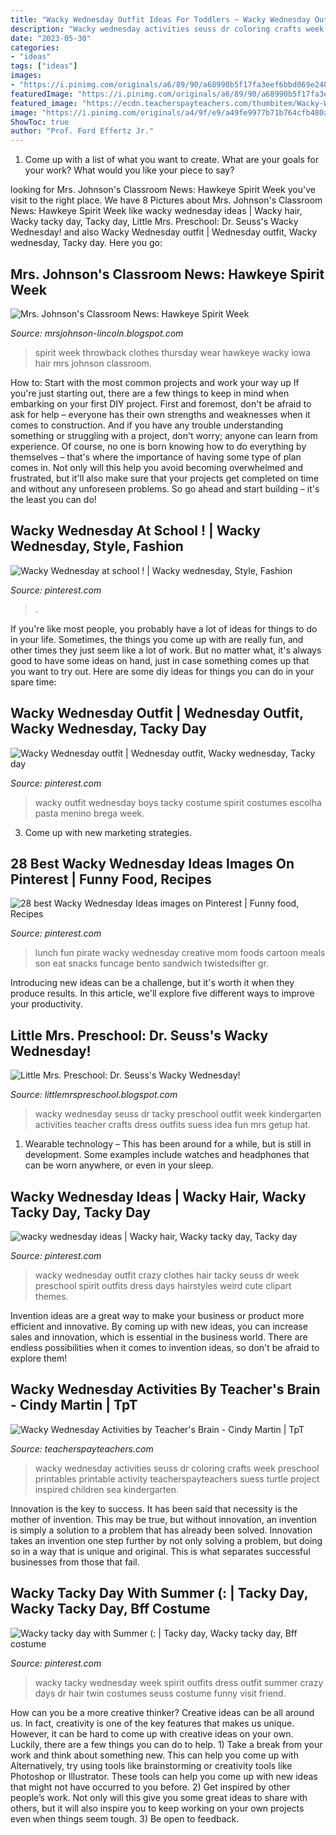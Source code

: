 ```yaml
---
title: "Wacky Wednesday Outfit Ideas For Toddlers ~ Wacky Wednesday Outfit"
description: "Wacky wednesday activities seuss dr coloring crafts week preschool printables printable activity teacherspayteachers suess turtle project inspired children sea kindergarten"
date: "2023-05-30"
categories:
- "ideas"
tags: ["ideas"]
images:
- "https://i.pinimg.com/originals/a6/89/90/a68990b5f17fa3eef6bbd069e24857a7.jpg"
featuredImage: "https://i.pinimg.com/originals/a6/89/90/a68990b5f17fa3eef6bbd069e24857a7.jpg"
featured_image: "https://ecdn.teacherspayteachers.com/thumbitem/Wacky-Wednesday-Activities-3033269-1532366416/original-3033269-4.jpg"
image: "https://i.pinimg.com/originals/a4/9f/e9/a49fe9977b71b764cfb480a17f273dfa.jpg"
ShowToc: true
author: "Prof. Ford Effertz Jr."
---
```



1. Come up with a list of what you want to create. What are your goals for your work? What would you like your piece to say? 

	

		
looking for Mrs. Johnson&#039;s Classroom News: Hawkeye Spirit Week you've visit to the right place. We have 8 Pictures about Mrs. Johnson&#039;s Classroom News: Hawkeye Spirit Week like wacky wednesday ideas | Wacky hair, Wacky tacky day, Tacky day, Little Mrs. Preschool: Dr. Seuss&#039;s Wacky Wednesday! and also Wacky Wednesday outfit | Wednesday outfit, Wacky wednesday, Tacky day. Here you go:
		
    
## Mrs. Johnson&#039;s Classroom News: Hawkeye Spirit Week

<img loading=lazy src="http://2.bp.blogspot.com/-PHCg39GIJxA/UkxayV1x1yI/AAAAAAAAABc/nyxptMUPoMQ/s1600/Wacky+Day+005.JPG" onerror="this.onerror=null;this.src='https://tse2.mm.bing.net/th?id=OIP.Ij9mLszxAo474WU-ozC-4wHaFj&amp;pid=15.1';" alt="Mrs. Johnson&#039;s Classroom News: Hawkeye Spirit Week">

_Source: mrsjohnson-lincoln.blogspot.com_

>spirit week throwback clothes thursday wear hawkeye wacky iowa hair mrs johnson classroom. 

	

How to: Start with the most common projects and work your way up
If you're just starting out, there are a few things to keep in mind when embarking on your first DIY project. First and foremost, don't be afraid to ask for help – everyone has their own strengths and weaknesses when it comes to construction. And if you have any trouble understanding something or struggling with a project, don't worry; anyone can learn from experience.
Of course, no one is born knowing how to do everything by themselves – that's where the importance of having some type of plan comes in. Not only will this help you avoid becoming overwhelmed and frustrated, but it'll also make sure that your projects get completed on time and without any unforeseen problems. So go ahead and start building – it's the least you can do!

    
## Wacky Wednesday At School ! | Wacky Wednesday, Style, Fashion

<img loading=lazy src="https://i.pinimg.com/originals/a4/9f/e9/a49fe9977b71b764cfb480a17f273dfa.jpg" onerror="this.onerror=null;this.src='https://tse1.mm.bing.net/th?id=OIP.oQ0d0JtTEAJNVMHmVurafAHaJ4&amp;pid=15.1';" alt="Wacky Wednesday at school ! | Wacky wednesday, Style, Fashion">

_Source: pinterest.com_

>. 

	

If you're like most people, you probably have a lot of ideas for things to do in your life. Sometimes, the things you come up with are really fun, and other times they just seem like a lot of work. But no matter what, it's always good to have some ideas on hand, just in case something comes up that you want to try out. Here are some diy ideas for things you can do in your spare time: 

    
## Wacky Wednesday Outfit | Wednesday Outfit, Wacky Wednesday, Tacky Day

<img loading=lazy src="https://i.pinimg.com/originals/57/84/4d/57844dd08abbb1d4efe8d6971d5609dd.jpg" onerror="this.onerror=null;this.src='https://tse3.mm.bing.net/th?id=OIP.DTw0OERF83-kbxF5rBF27gAAAA&amp;pid=15.1';" alt="Wacky Wednesday outfit | Wednesday outfit, Wacky wednesday, Tacky day">

_Source: pinterest.com_

>wacky outfit wednesday boys tacky costume spirit costumes escolha pasta menino brega week. 

	

3. Come up with new marketing strategies.

    
## 28 Best Wacky Wednesday Ideas Images On Pinterest | Funny Food, Recipes

<img loading=lazy src="https://i.pinimg.com/736x/a2/ac/5f/a2ac5ff8e9238b8e6f6d41de772cae8f--food-art-fun-food.jpg" onerror="this.onerror=null;this.src='https://tse1.mm.bing.net/th?id=OIP.uhM3-GZWje3YYZBO-RLMQgDgEs&amp;pid=15.1';" alt="28 best Wacky Wednesday Ideas images on Pinterest | Funny food, Recipes">

_Source: pinterest.com_

>lunch fun pirate wacky wednesday creative mom foods cartoon meals son eat snacks funcage bento sandwich twistedsifter gr. 

	

Introducing new ideas can be a challenge, but it's worth it when they produce results. In this article, we'll explore five different ways to improve your productivity.

    
## Little Mrs. Preschool: Dr. Seuss&#039;s Wacky Wednesday!

<img loading=lazy src="https://3.bp.blogspot.com/-xgxRYNnRJNg/Uup_YDmqbHI/AAAAAAAAAJw/Tl6YDHV7MdI/s1600/IMG_1614.jpg" onerror="this.onerror=null;this.src='https://tse4.mm.bing.net/th?id=OIP.bkOLXKh-UQWIwVJ3LXBwUgHaJ6&amp;pid=15.1';" alt="Little Mrs. Preschool: Dr. Seuss&#039;s Wacky Wednesday!">

_Source: littlemrspreschool.blogspot.com_

>wacky wednesday seuss dr tacky preschool outfit week kindergarten activities teacher crafts dress outfits suess idea fun mrs getup hat. 

	

1. Wearable technology – This has been around for a while, but is still in development. Some examples include watches and headphones that can be worn anywhere, or even in your sleep.

    
## Wacky Wednesday Ideas | Wacky Hair, Wacky Tacky Day, Tacky Day

<img loading=lazy src="https://i.pinimg.com/originals/a6/89/90/a68990b5f17fa3eef6bbd069e24857a7.jpg" onerror="this.onerror=null;this.src='https://tse2.mm.bing.net/th?id=OIP.gZ0FGCy3MW263IaVxeWe8wHaM5&amp;pid=15.1';" alt="wacky wednesday ideas | Wacky hair, Wacky tacky day, Tacky day">

_Source: pinterest.com_

>wacky wednesday outfit crazy clothes hair tacky seuss dr week preschool spirit outfits dress days hairstyles weird cute clipart themes. 

	

Invention ideas are a great way to make your business or product more efficient and innovative. By coming up with new ideas, you can increase sales and innovation, which is essential in the business world. There are endless possibilities when it comes to invention ideas, so don't be afraid to explore them!

    
## Wacky Wednesday Activities By Teacher&#039;s Brain - Cindy Martin | TpT

<img loading=lazy src="https://ecdn.teacherspayteachers.com/thumbitem/Wacky-Wednesday-Activities-3033269-1532366416/original-3033269-4.jpg" onerror="this.onerror=null;this.src='https://tse1.mm.bing.net/th?id=OIP.SOy7JF5nehnui49Azk1hbwAAAA&amp;pid=15.1';" alt="Wacky Wednesday Activities by Teacher&#039;s Brain - Cindy Martin | TpT">

_Source: teacherspayteachers.com_

>wacky wednesday activities seuss dr coloring crafts week preschool printables printable activity teacherspayteachers suess turtle project inspired children sea kindergarten. 

	

Innovation is the key to success. It has been said that necessity is the mother of invention. This may be true, but without innovation, an invention is simply a solution to a problem that has already been solved. Innovation takes an invention one step further by not only solving a problem, but doing so in a way that is unique and original. This is what separates successful businesses from those that fail.

    
## Wacky Tacky Day With Summer (: | Tacky Day, Wacky Tacky Day, Bff Costume

<img loading=lazy src="https://i.pinimg.com/originals/dc/ac/48/dcac4815282c5880ab50d710041de047.jpg" onerror="this.onerror=null;this.src='https://tse2.mm.bing.net/th?id=OIP.n1UFxqxlPyJWXa0WH4LJLQHaJ_&amp;pid=15.1';" alt="Wacky tacky day with Summer (: | Tacky day, Wacky tacky day, Bff costume">

_Source: pinterest.com_

>wacky tacky wednesday week spirit outfits dress outfit summer crazy days dr hair twin costumes seuss costume funny visit friend. 

	

How can you be a more creative thinker?
Creative ideas can be all around us. In fact, creativity is one of the key features that makes us unique. However, it can be hard to come up with creative ideas on your own. Luckily, there are a few things you can do to help. 1) Take a break from your work and think about something new. This can help you come up with Alternatively, try using tools like brainstorming or creativity tools like Photoshop or Illustrator. These tools can help you come up with new ideas that might not have occurred to you before. 2) Get inspired by other people’s work. Not only will this give you some great ideas to share with others, but it will also inspire you to keep working on your own projects even when things seem tough. 3) Be open to feedback.

